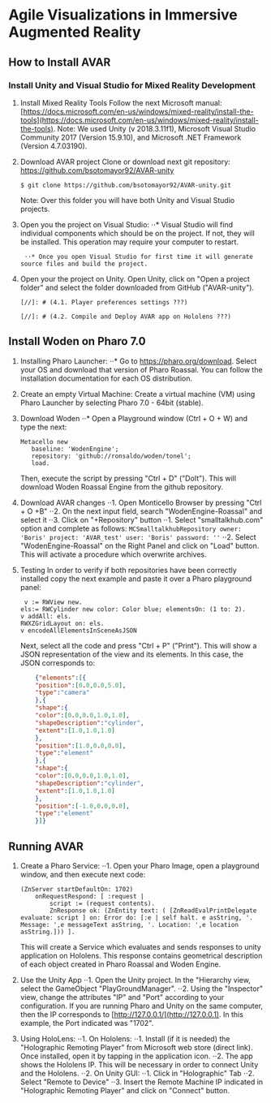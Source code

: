 # Agile Visualizations in Immersive Augmented Reality

## How to Install AVAR
### Install Unity and Visual Studio for Mixed Reality Development
1. Install Mixed Reality Tools
    Follow the next Microsoft manual: [https://docs.microsoft.com/en-us/windows/mixed-reality/install-the-tools](https://docs.microsoft.com/en-us/windows/mixed-reality/install-the-tools). 
    Note: We used Unity (v 2018.3.11f1), Microsoft Visual Studio Community 2017 (Version 15.9.10), and Microsoft .NET Framework (Version 4.7.03190).

2. Download AVAR project
    Clone or download next git repository: https://github.com/bsotomayor92/AVAR-unity 

    ```
    $ git clone https://github.com/bsotomayor92/AVAR-unity.git
    ```

    Note: Over this folder you will have both Unity and Visual Studio projects.
3. Open you the project on Visual Studio:
        ⋅⋅* Visual Studio will find individual components which should be on the project. If not, they will be installed. This operation may require your computer to restart.

        ⋅⋅* Once you open Visual Studio for first time it will generate source files and build the project.

4. Open your the project on Unity.
        Open Unity, click on "Open a project folder" and select the folder downloaded from GitHub ("AVAR-unity").

       [//]: # (4.1. Player preferences settings ???)
       
       [//]: # (4.2. Compile and Deploy AVAR app on Hololens ???)
            
## Install Woden on Pharo 7.0

1. Installing Pharo Launcher:
    ⋅⋅* Go to https://pharo.org/download. Select your OS and download that version of Pharo Roassal. You can follow the installation documentation for each OS distribution.
2. Create an empty Virtual Machine:
        Create a virtual machine (VM) using Pharo Launcher by selecting Pharo 7.0 - 64bit (stable).

3. Download Woden
    ⋅⋅* Open a Playground window (Ctrl + O + W) and type the next:
    ```
    Metacello new
       baseline: 'WodenEngine';
       repository: 'github://ronsaldo/woden/tonel';
       load.
    ```
    Then, execute the script by pressing "Ctrl + D" ("DoIt"). This will download Woden Roassal Engine from the github repository.

4. Download AVAR changes
    ⋅⋅1. Open Monticello Browser by pressing "Ctrl + O +B"
    ⋅⋅2. On the next input field, search "WodenEngine-Roassal" and select it
    ⋅⋅3. Click on "+Repository" button
        ⋅⋅1. Select "smalltalkhub.com" option and complete as follows:
        ```
        MCSmalltalkhubRepository
            owner: 'Boris'
            project: 'AVAR_test'
            user: 'Boris'
            password: ''
        ```
        ⋅⋅2. Select "WodenEngine-Roassal" on the Right Panel and click on "Load" button. This will activate a procedure which overwrite archives.


5. Testing
    In order to verify if both repositories have been correctly installed copy the next example and paste it over a Pharo playground panel:
    ```smalltalk
     v := RWView new.
    els:= RWCylinder new color: Color blue; elementsOn: (1 to: 2).
    v addAll: els.
    RWXZGridLayout on: els.
    v encodeAllElementsInSceneAsJSON
    ```
    Next, select all the code and press "Ctrl + P" ("Print"). This will show a JSON representation of the view and its elements. In this case, the JSON corresponds to:
    ```json
        {"elements":[{
        "position":[0.0,0.0,5.0],
        "type":"camera"
        },{
        "shape":{
        "color":[0.0,0.0,1.0,1.0],
        "shapeDescription":"cylinder",
        "extent":[1.0,1.0,1.0]
        },
        "position":[1.0,0.0,0.0],
        "type":"element"
        },{
        "shape":{
        "color":[0.0,0.0,1.0,1.0],
        "shapeDescription":"cylinder",
        "extent":[1.0,1.0,1.0]
        },
        "position":[-1.0,0.0,0.0],
        "type":"element"
        }]}
    ```

## Running AVAR

1. Create a Pharo Service:
    ⋅⋅1. Open your Pharo Image, open a playground window, and then execute next code:
    ```smalltalk
    (ZnServer startDefaultOn: 1702)
        onRequestRespond: [ :request |
            script := (request contents).
            ZnResponse ok: (ZnEntity text: ( [ZnReadEvalPrintDelegate evaluate: script ] on: Error do: [:e | self halt. e asString, '. Message: ',e messageText asString, '. Location: ',e location asString.])) ].
    ```
    This will create a Service which evaluates and sends responses to unity application on Hololens. This response contains geometrical description of each object created in Pharo Roassal and Woden Engine.

2. Use the Unity App
    ⋅⋅1. Open the Unity project. In the "Hierarchy view, select the GameObject "PlayGroundManager".
    ⋅⋅2. Using the "Inspector" view, change the attributes "IP" and "Port" according to your configuration. If you are running Pharo and Unity on the same computer, then the IP corresponds to [http://127.0.0.1/](http://127.0.0.1). In this example, the Port indicated was "1702".

3. Using HoloLens:
    ⋅⋅1. On Hololens:
        ⋅⋅1. Install (if it is needed) the "Holographic Remoting Player" from Microsoft web store (direct link). Once installed, open it by tapping in the application icon.
        ⋅⋅2. The app shows the Hololens IP. This will be necessary in order to connect Unity and the Hololens.
    ⋅⋅2. On Unity GUI:
        ⋅⋅1. Click in "Holographic" Tab
        ⋅⋅2. Select "Remote to Device"
        ⋅⋅3. Insert the Remote Machine IP indicated in "Holographic Remoting Player" and click on "Connect" button.


